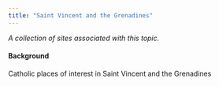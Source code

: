 ```yaml
---
title: "Saint Vincent and the Grenadines"
---
```



*A collection of sites associated with this topic.*

#### Background

Catholic places of interest in Saint Vincent and the Grenadines


